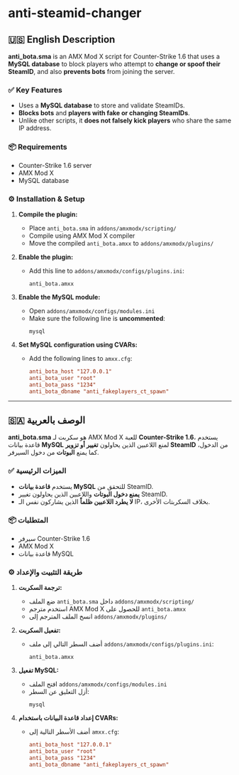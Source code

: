# anti-steamid-changer

## 🇺🇸 English Description

**anti_bota.sma** is an AMX Mod X script for Counter-Strike 1.6 that uses a **MySQL database** to block players who attempt to **change or spoof their SteamID**, and also **prevents bots** from joining the server.

### ✅ Key Features
- Uses a **MySQL database** to store and validate SteamIDs.
- **Blocks bots** and **players with fake or changing SteamIDs**.
- Unlike other scripts, it **does not falsely kick players** who share the same IP address.

### 📦 Requirements
- Counter-Strike 1.6 server
- AMX Mod X
- MySQL database

### ⚙️ Installation & Setup

1. **Compile the plugin:**
   - Place `anti_bota.sma` in `addons/amxmodx/scripting/`
   - Compile using AMX Mod X compiler
   - Move the compiled `anti_bota.amxx` to `addons/amxmodx/plugins/`

2. **Enable the plugin:**
   - Add this line to `addons/amxmodx/configs/plugins.ini`:
     ```
     anti_bota.amxx
     ```

3. **Enable the MySQL module:**
   - Open `addons/amxmodx/configs/modules.ini`
   - Make sure the following line is **uncommented**:
     ```
     mysql
     ```

4. **Set MySQL configuration using CVARs:**
   - Add the following lines to `amxx.cfg`:
     ```cfg
     anti_bota_host "127.0.0.1"
     anti_bota_user "root"
     anti_bota_pass "1234"
     anti_bota_dbname "anti_fakeplayers_ct_spawn"
     ```
     

---

## 🇸🇦 الوصف بالعربية

**anti_bota.sma** هو سكربت لـ AMX Mod X للعبة **Counter-Strike 1.6**، يستخدم قاعدة بيانات **MySQL** لمنع اللاعبين الذين يحاولون **تغيير أو تزوير SteamID** من الدخول، كما يمنع **البوتات** من دخول السيرفر.

### ✅ الميزات الرئيسية
- يستخدم **قاعدة بيانات MySQL** للتحقق من SteamID.
- **يمنع دخول البوتات** واللاعبين الذين يحاولون تغيير SteamID.
- **لا يطرد اللاعبين ظلماً** الذين يشاركون نفس الـ IP، بخلاف السكربتات الأخرى.

### 📦 المتطلبات
- سيرفر Counter-Strike 1.6
- AMX Mod X
- قاعدة بيانات MySQL

### ⚙️ طريقة التثبيت والإعداد

1. **ترجمة السكربت:**
   - ضع الملف `anti_bota.sma` داخل `addons/amxmodx/scripting/`
   - استخدم مترجم AMX Mod X للحصول على `anti_bota.amxx`
   - انسخ الملف المترجم إلى `addons/amxmodx/plugins/`

2. **تفعيل السكربت:**
   - أضف السطر التالي إلى ملف `addons/amxmodx/configs/plugins.ini`:
     ```
     anti_bota.amxx
     ```

3. **تفعيل MySQL:**
   - افتح الملف `addons/amxmodx/configs/modules.ini`
   - أزل التعليق عن السطر:
     ```
     mysql
     ```

4. **إعداد قاعدة البيانات باستخدام CVARs:**
   - أضف الأسطر التالية إلى `amxx.cfg`:
     ```cfg
     anti_bota_host "127.0.0.1"
     anti_bota_user "root"
     anti_bota_pass "1234"
     anti_bota_dbname "anti_fakeplayers_ct_spawn"
     ```

